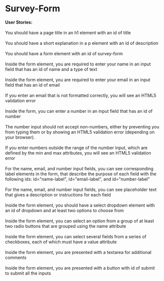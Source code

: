 # Survey-Form
<b>User Stories:</b>
<br><br>
You should have a page title in an h1 element with an id of title<br><br>
You should have a short explanation in a p element with an id of description<br><br>
You should have a form element with an id of survey-form<br><br>
Inside the form element, you are required to enter your name in an input field that has an id of name and a type of text<br><br>
Inside the form element, you are required to enter your email in an input field that has an id of email<br><br>
If you enter an email that is not formatted correctly, you will see an HTML5 validation error<br><br>
Inside the form, you can enter a number in an input field that has an id of number<br><br>
The number input should not accept non-numbers, either by preventing you from typing them or by showing an HTML5 validation error (depending on your browser).<br><br>
If you enter numbers outside the range of the number input, which are defined by the min and max attributes, you will see an HTML5 validation error<br><br>
For the name, email, and number input fields, you can see corresponding label elements in the form, that describe the purpose of each field with the following ids: id="name-label", id="email-label", and id="number-label"<br><br>
For the name, email, and number input fields, you can see placeholder text that gives a description or instructions for each field<br><br>
Inside the form element, you should have a select dropdown element with an id of dropdown and at least two options to choose from<br><br>
Inside the form element, you can select an option from a group of at least two radio buttons that are grouped using the name attribute<br><br>
Inside the form element, you can select several fields from a series of checkboxes, each of which must have a value attribute<br><br>
Inside the form element, you are presented with a textarea for additional comments<br><br>
Inside the form element, you are presented with a button with id of submit to submit all the inputs
